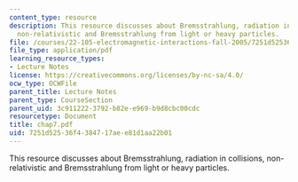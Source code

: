 ```yaml
---
content_type: resource
description: This resource discusses about Bremsstrahlung, radiation in collisions,
  non-relativistic and Bremsstrahlung from light or heavy particles.
file: /courses/22-105-electromagnetic-interactions-fall-2005/7251d52536f4384717aee81d1aa22b01_chap7.pdf
file_type: application/pdf
learning_resource_types:
- Lecture Notes
license: https://creativecommons.org/licenses/by-nc-sa/4.0/
ocw_type: OCWFile
parent_title: Lecture Notes
parent_type: CourseSection
parent_uid: 3c911222-3792-b82e-e969-b9d8cbc00cdc
resourcetype: Document
title: chap7.pdf
uid: 7251d525-36f4-3847-17ae-e81d1aa22b01
---
```

This resource discusses about Bremsstrahlung, radiation in collisions, non-relativistic and Bremsstrahlung from light or heavy particles.